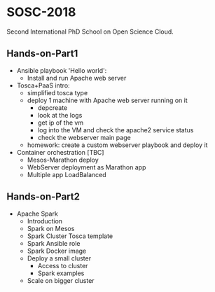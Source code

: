 # SOSC-2018

Second International PhD School on Open Science Cloud.

## Hands-on-Part1

- Ansible playbook 'Hello world':
  - Install and run Apache web server
- Tosca+PaaS intro:
  - simplified tosca type
  - deploy 1 machine with Apache web server running on it
    - depcreate
    - look at the logs
    - get ip of the vm
    - log into the VM and check the apache2 service status
    - check the webserver main page
  - homework: create a custom webserver playbook and deploy it
- Container orchestration [TBC]
  - Mesos-Marathon deploy
  - WebServer deployment as Marathon app
  - Multiple app LoadBalanced

## Hands-on-Part2

- Apache Spark
  - Introduction
  - Spark on Mesos
  - Spark Cluster Tosca template
  - Spark Ansible role
  - Spark Docker image
  - Deploy a small cluster
    - Access to cluster
    - Spark examples
  - Scale on bigger cluster
